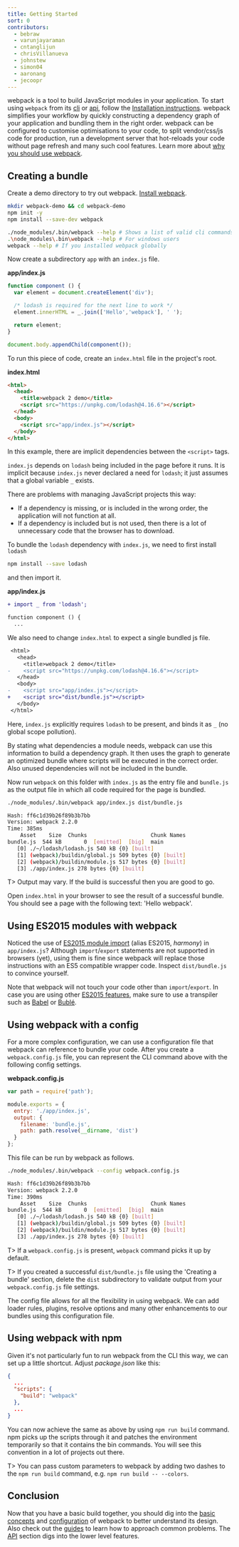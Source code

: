 ```yaml
---
title: Getting Started
sort: 0
contributors:
  - bebraw
  - varunjayaraman
  - cntanglijun
  - chrisVillanueva
  - johnstew
  - simon04
  - aaronang
  - jecoopr
---
```


webpack is a tool to build JavaScript modules in your application. To start using `webpack` from its [cli](/api/cli) or [api](/api/node), follow the [Installation instructions](/guides/installation).
webpack simplifies your workflow by quickly constructing a dependency graph of your application and bundling them in the right order. webpack can be configured to customise optimisations to your code, to split vendor/css/js code for production, run a development server that hot-reloads your code without page refresh and many such cool features. Learn more about [why you should use webpack](/guides/why-webpack).


## Creating a bundle

Create a demo directory to try out webpack. [Install webpack](/guides/installation).

```bash
mkdir webpack-demo && cd webpack-demo
npm init -y
npm install --save-dev webpack
```

```bash
./node_modules/.bin/webpack --help # Shows a list of valid cli commands
.\node_modules\.bin\webpack --help # For windows users
webpack --help # If you installed webpack globally
```

Now create a subdirectory `app` with an `index.js` file.

__app/index.js__

```javascript
function component () {
  var element = document.createElement('div');

  /* lodash is required for the next line to work */
  element.innerHTML = _.join(['Hello','webpack'], ' ');

  return element;
}

document.body.appendChild(component());
```

To run this piece of code, create an `index.html` file in the project's root.

__index.html__

```html
<html>
  <head>
    <title>webpack 2 demo</title>
    <script src="https://unpkg.com/lodash@4.16.6"></script>
  </head>
  <body>
    <script src="app/index.js"></script>
  </body>
</html>
```

In this example, there are implicit dependencies between the `<script>` tags.

`index.js` depends on `lodash` being included in the page before it runs. It is implicit because `index.js` never declared a need for `lodash`; it just assumes that a global variable `_` exists.

There are problems with managing JavaScript projects this way:

- If a dependency is missing, or is included in the wrong order, the application will not function at all.
- If a dependency is included but is not used, then there is a lot of unnecessary code that the browser has to download.

To bundle the `lodash` dependency with `index.js`, we need to first install `lodash`

```bash
npm install --save lodash
```

and then import it.

__app/index.js__

```diff
+ import _ from 'lodash';

function component () {
  ...
```

We also need to change `index.html` to expect a single bundled js file.

```diff
 <html>
   <head>
     <title>webpack 2 demo</title>
-    <script src="https://unpkg.com/lodash@4.16.6"></script>
   </head>
   <body>
-    <script src="app/index.js"></script>
+    <script src="dist/bundle.js"></script>
   </body>
 </html>
```

Here, `index.js` explicitly requires `lodash` to be present, and binds it as `_` (no global scope pollution).

By stating what dependencies a module needs, webpack can use this information to build a dependency graph. It then uses the graph to generate an optimized bundle where scripts will be executed in the correct order. Also unused dependencies will not be included in the bundle.

Now run `webpack` on this folder with `index.js` as the entry file and `bundle.js` as the output file in which all code required for the page is bundled.

```bash
./node_modules/.bin/webpack app/index.js dist/bundle.js

Hash: ff6c1d39b26f89b3b7bb
Version: webpack 2.2.0
Time: 385ms
    Asset    Size  Chunks                    Chunk Names
bundle.js  544 kB       0  [emitted]  [big]  main
   [0] ./~/lodash/lodash.js 540 kB {0} [built]
   [1] (webpack)/buildin/global.js 509 bytes {0} [built]
   [2] (webpack)/buildin/module.js 517 bytes {0} [built]
   [3] ./app/index.js 278 bytes {0} [built]
```

T> Output may vary. If the build is successful then you are good to go.

Open `index.html` in your browser to see the result of a successful bundle.
You should see a page with the following text: 'Hello webpack'.


## Using ES2015 modules with webpack

Noticed the use of [ES2015 module import](https://developer.mozilla.org//en-US/docs/Web/JavaScript/Reference/Statements/import) (alias ES2015, *harmony*) in `app/index.js`? Although `import`/`export` statements are not supported in browsers (yet), using them is fine since webpack will replace those instructions with an ES5 compatible wrapper code. Inspect `dist/bundle.js` to convince yourself.

Note that webpack will not touch your code other than `import`/`export`. In case you are using other [ES2015 features](http://es6-features.org/), make sure to use a transpiler such as [Babel](https://babeljs.io/) or [Bublé](https://buble.surge.sh/guide/).


## Using webpack with a config

For a more complex configuration, we can use a configuration file that webpack can reference to bundle your code. After you create a `webpack.config.js` file, you can represent the CLI command above
with the following config settings.

__webpack.config.js__

```javascript
var path = require('path');

module.exports = {
  entry: './app/index.js',
  output: {
    filename: 'bundle.js',
    path: path.resolve(__dirname, 'dist')
  }
};
```

This file can be run by webpack as follows.

```bash
./node_modules/.bin/webpack --config webpack.config.js

Hash: ff6c1d39b26f89b3b7bb
Version: webpack 2.2.0
Time: 390ms
    Asset    Size  Chunks                    Chunk Names
bundle.js  544 kB       0  [emitted]  [big]  main
   [0] ./~/lodash/lodash.js 540 kB {0} [built]
   [1] (webpack)/buildin/global.js 509 bytes {0} [built]
   [2] (webpack)/buildin/module.js 517 bytes {0} [built]
   [3] ./app/index.js 278 bytes {0} [built]
```

T> If a `webpack.config.js` is present, `webpack` command picks it up by default.

T> If you created a successful `dist/bundle.js` file using the 'Creating a bundle' section, delete the `dist` subdirectory to validate output from your `webpack.config.js` file settings.

The config file allows for all the flexibility in using webpack. We can add loader rules, plugins, resolve options and many other enhancements to our bundles using this configuration file.


## Using webpack with npm

Given it's not particularly fun to run webpack from the CLI this way, we can set up a little shortcut. Adjust *package.json* like this:

```json
{
  ...
  "scripts": {
    "build": "webpack"
  },
  ...
}
```

You can now achieve the same as above by using `npm run build` command. npm picks up the scripts through it and patches the environment temporarily so that it contains the bin commands. You will see this convention in a lot of projects out there.

T> You can pass custom parameters to webpack by adding two dashes to the `npm run build` command, e.g. `npm run build -- --colors`.


## Conclusion

Now that you have a basic build together, you should dig into the [basic concepts](/concepts) and [configuration](/configuration) of webpack to better understand its design. Also check out the [guides](/guides) to learn how to approach common problems. The [API](/api) section digs into the lower level features.
